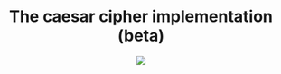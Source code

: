 <div align="center">
    <h1>
        The сaesar cipher implementation (beta)
    </h1>
    <img src="https://proxy.duckduckgo.com/iu/?u=https%3A%2F            %2Fwww.biography.com%2F.image%2Ft_share%2FMTE4MDAzNDEwNDQxMTExMDU0%2Fjulius-caesar-9192504-1-402.jpg&f=1">
</div>
